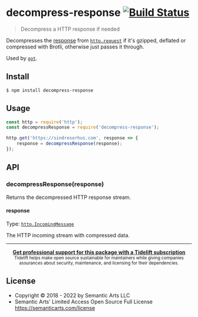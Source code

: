 # decompress-response [![Build Status](https://travis-ci.org/sindresorhus/decompress-response.svg?branch=master)](https://travis-ci.org/sindresorhus/decompress-response)

> Decompress a HTTP response if needed

Decompresses the [response](https://nodejs.org/api/http.html#http_class_http_incomingmessage) from [`http.request`](https://nodejs.org/api/http.html#http_http_request_options_callback) if it's gzipped, deflated or compressed with Brotli, otherwise just passes it through.

Used by [`got`](https://github.com/sindresorhus/got).


## Install

```
$ npm install decompress-response
```


## Usage

```js
const http = require('http');
const decompressResponse = require('decompress-response');

http.get('https://sindresorhus.com', response => {
	response = decompressResponse(response);
});
```


## API

### decompressResponse(response)

Returns the decompressed HTTP response stream.

#### response

Type: [`http.IncomingMessage`](https://nodejs.org/api/http.html#http_class_http_incomingmessage)

The HTTP incoming stream with compressed data.


---

<div align="center">
	<b>
		<a href="https://tidelift.com/subscription/pkg/npm-unzip-response?utm_source=npm-unzip-response&utm_medium=referral&utm_campaign=readme">Get professional support for this package with a Tidelift subscription</a>
	</b>
	<br>
	<sub>
		Tidelift helps make open source sustainable for maintainers while giving companies<br>assurances about security, maintenance, and licensing for their dependencies.
	</sub>
</div>

## License

- Copyright © 2018 - 2022 by Semantic Arts LLC
- Semantic Arts' Limited Access Open Source Full License https://semanticarts.com/license
